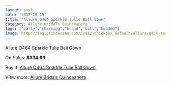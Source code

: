 ```yaml
---
layout: post
date: '2017-10-19'
title: "Allure Q464 Sparkle Tulle Ball Gown"
category: Allure Bridals Quinceanera
tags: ["party","charming","brand","ball","beaded"]
image: http://img.princessan.com/37812-thickbox_default/allure-q464-sparkle-tulle-ball-gown.jpg
---
```

Allure Q464 Sparkle Tulle Ball Gown

On Sales: **$334.99**
<a href="https://www.princessan.com/en/allure-bridals-quinceanera/17558-allure-q464-sparkle-tulle-ball-gown.html"><amp-img layout="responsive" width="600" height="600" src="//img.princessan.com/37812-thickbox_default/allure-q464-sparkle-tulle-ball-gown.jpg" alt="Allure Q464 Sparkle Tulle Ball Gown 0" /></a>
<a href="https://www.princessan.com/en/allure-bridals-quinceanera/17558-allure-q464-sparkle-tulle-ball-gown.html"><amp-img layout="responsive" width="600" height="600" src="//img.princessan.com/37813-thickbox_default/allure-q464-sparkle-tulle-ball-gown.jpg" alt="Allure Q464 Sparkle Tulle Ball Gown 1" /></a>

Buy it: [Allure Q464 Sparkle Tulle Ball Gown](https://www.princessan.com/en/allure-bridals-quinceanera/17558-allure-q464-sparkle-tulle-ball-gown.html "Allure Q464 Sparkle Tulle Ball Gown")

View more: [Allure Bridals Quinceanera](https://www.princessan.com/en/3-allure-bridals-quinceanera "Allure Bridals Quinceanera")
